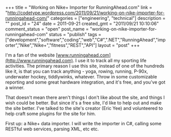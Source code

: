 +++
title = "Working on Nike+ Importer for RunningAhead.com"
link = "http://codetype.wordpress.com/2011/09/21/working-on-nike-importer-for-runningahead-com/"
categories = ["engineering", "technical"]
description = ""
post_id = "24"
date = 2011-09-21
created_gmt = "2011/09/21 10:10:06"
comment_status = "open"
post_name = "working-on-nike-importer-for-runningahead-com"
status = "publish"
tags = ["development","software","coding","web","C#",".NET","RunningAhead","importer","Nike","Nike+","fitness","REST","API"]
layout = "post"
+++

I'm a fan of the website [www.runningahead.com](http://www.runningahead.com). I use it to track all my sporting life activities. The primary reason I use this site, instead of one of the hundreds like it, is that you can track anything - yoga, rowing, running, P-90x, underwater hockey, tiddlywinks, whatever. Throw in some customizable reporting and some great hardware integration, and it's free, and you've got a winner.

That doesn't mean there aren't things I don't like about the site, and things I wish could be better. But since it's a free site, I'd like to help out and make the site better. I've talked to the site's creator (Eric Yee) and volunteered to help craft some plugins for the site for him.

First up: a Nike+ data importer. I will write the importer in C#, calling some RESTful web services, parsing XML, etc etc.
